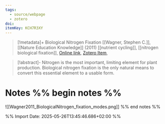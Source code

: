 ```yaml
---
tags:
  - source/webpage
  - zotero
doi: 
itemKey: KCH7R3XY
---
```

>[!metadata]+
> Biological Nitrogen Fixation
> [[Wagner, Stephen C.]], 
> [[Nature Education Knowledge]] (2011)
> [[nutrient cycling]], [[nitrogen biological fixation]], 
> [Online link](https://www.nature.com/scitable/knowledge/library/biological-nitrogen-fixation-23570419/), [Zotero Item](zotero://select/library/items/KCH7R3XY), 

>[!abstract]-
>Nitrogen is the most important, limiting element for plant production. Biological nitrogen fixation is the only natural means to convert this essential element to a usable form.

# Notes %% begin notes %%
![[Wagner2011_BiologicalNitrogen_fixation_modes.png]]
%% end notes %%




%% Import Date: 2025-05-26T13:45:46.686+02:00 %%

